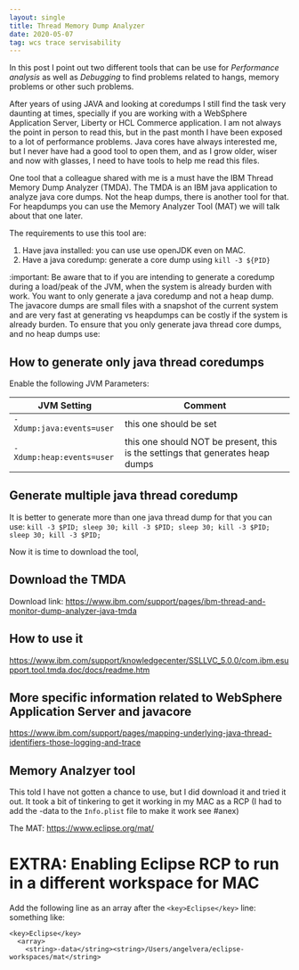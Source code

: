 ```yaml
---
layout: single
title: Thread Memory Dump Analyzer
date: 2020-05-07
tag: wcs trace servisability
---
```

In this post I point out two different tools that can be use for *Performance analysis* as well as *Debugging* to find problems related to hangs, memory problems or other such problems.

After years of using JAVA and looking at coredumps I still find the task very daunting at times, specially if you are working with a WebSphere Application Server, Liberty or HCL Commerce application. I am not always the point in person to read this, but in the past month I have been exposed to a lot of performance problems. Java cores have always interested me, but I never have had a good tool to open them, and as I grow older, wiser and now with glasses, I need to have tools to help me read this files.

One tool that a colleague shared with me is a must have the IBM Thread Memory Dump Analyzer (TMDA). The TMDA is an IBM java application to analyze java core dumps. Not the heap dumps, there is another tool for that. For heapdumps
you can use the Memory Analyzer Tool (MAT) we will talk about that one later.

The requirements to use this tool are:
1. Have java installed: you can use use openJDK even on MAC.
2. Have a java coredump: generate a core dump using `kill -3 ${PID}`

:important: Be aware that to if you are intending to generate a coredump during a load/peak of the JVM, when the system is already burden with work. You want to only generate a java coredump and not a heap dump. The javacore dumps are small files with a snapshot of the current system and are very fast at generating vs heapdumps can be costly if the system is already burden. To ensure that you only generate java thread core dumps, and no heap dumps use:

## How to generate only java thread coredumps

Enable the following JVM Parameters:

| JVM Setting | Comment |
| - | - |
| `-Xdump:java:events=user`  | this one should be set |
| `-Xdump:heap:events=user`  | this one should NOT be present, this is the settings that generates heap dumps |


## Generate multiple java thread coredump

It is better to generate more than one java thread dump for that you can use:
 `kill -3 $PID; sleep 30; kill -3 $PID; sleep 30; kill -3 $PID; sleep 30; kill -3 $PID;`

Now it is time to download the tool,

## Download the TMDA

Download link: <https://www.ibm.com/support/pages/ibm-thread-and-monitor-dump-analyzer-java-tmda>

## How to use it

<https://www.ibm.com/support/knowledgecenter/SSLLVC_5.0.0/com.ibm.esupport.tool.tmda.doc/docs/readme.htm>

## More specific information related to WebSphere Application Server and javacore

<https://www.ibm.com/support/pages/mapping-underlying-java-thread-identifiers-those-logging-and-trace>


## Memory Analzyer tool

This told I have not gotten a chance to use, but I did download it and tried it out. It took a bit of tinkering to get it working in my MAC as a RCP (I had to add the -data to the `Info.plist` file to make it work see #anex)

The MAT: <https://www.eclipse.org/mat/>



# EXTRA: Enabling Eclipse RCP to run in a different workspace for MAC

Add the following line as an array after the `<key>Eclipse</key>` line:
something like:

```
<key>Eclipse</key>
  <array>
    <string>-data</string><string>/Users/angelvera/eclipse-workspaces/mat</string>
```
